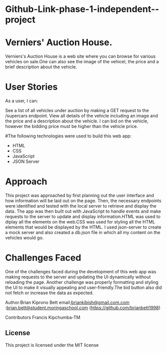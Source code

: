 # Github-Link-phase-1-independent--project
# Verniers' Auction House.
Verniers's Auction House is a web site where you can browse for various vehicles on sale.One can also see the image of the vehicel, the price and a brief description about the vehicle.


# User Stories
As a user, I can:

See a list of all vehicles under auction by making a GET request to the /supercars endpoint.
View all details of the vehicle including an image and the price and a description about the vehicle.
I can bid on the vehicle, however the bidding price must be higher than the vehicle price.

#The following technologies were used to build this web app:

* HTML
* CSS
* JavaScript
* JSON Server

# Approach
This project was approached by first planning out the user interface and how information will be laid out on the page. Then, the necessary endpoints were identified and tested with the local server to retrieve and display the data. The app was then built out with JavaScript to handle events and make requests to the server to update and display information.HTML was used to diplay all the elements on the web.CSS was used for styling all the HTML elements that would be displayed by the HTML.
I used json-server to create a mock server and also created a db.json file in which all my content on the vehicles would go.

# Challenges Faced
One of the challenges faced during the development of this web app was making requests to the server and updating the UI dynamically without reloading the page. Another challenge was properly formatting and styling the UI to make it visually appealing and user-friendly.The bid button also did not fetch or increase the data as expected.

Author:Brian Kiprono Bett
email;briankibish@gmail.com.com
      :brian.bett@student.moringaschool.com
     (<https://github.com/brianbett1998>)

Contributors
Francis Kipchumba-TM


## License
This project is licensed under the MIT license